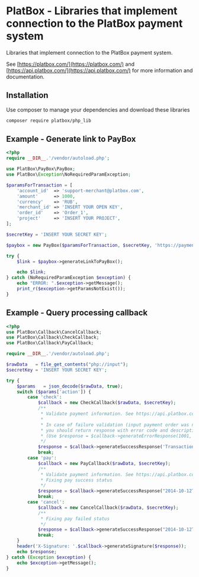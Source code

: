 PlatBox - Libraries that implement connection to the PlatBox payment system
========================================

Libraries that implement connection to the PlatBox payment system.

See [https://platbox.com/](https://platbox.com/) and [https://api.platbox.com/](https://api.platbox.com/) for more information and documentation.


Installation
--------------------
Use composer to manage your dependencies and download these libraries

```bash
composer require platbox/php_lib
```


Example - Generate link to PayBox
--------------------

```php
<?php
require __DIR__.'/vendor/autoload.php';

use PlatBox\PayBox\PayBox;
use PlatBox\Exception\NoRequiredParamException;

$paramsForTransaction = [
    'account_id'  => 'support-merchant@platbox.com',
    'amount'      => 1000,
    'currency'    => 'RUB',
    'merchant_id' => 'INSERT YOUR OPEN KEY',
    'order_id'    => 'Order_1',
    'project'     => 'INSERT YOUR PROJECT',
];

$secretKey = 'INSERT YOUR SECRET KEY';

$paybox = new PayBox($paramsForTransaction, $secretKey, 'https://payment-playground.platbox.com/pay');

try {
    $link = $paybox->generateLinkToPayBox();

    echo $link;
} catch (NoRequiredParamException $exception) {
    echo "ERROR: ".$exception->getMessage();
    print_r($exception->getParamsNotExist());
}
```

Example - Query processing callback
--------------------
```php
<?php
use PlatBox\Callback\CancelCallback;
use PlatBox\Callback\CheckCallback;
use PlatBox\Callback\PayCallback;

require __DIR__.'/vendor/autoload.php';

$rawData   = file_get_contents("php://input");
$secretKey = 'INSERT YOUR SECRET KEY';

try {
    $params   = json_decode($rawData, true);
    switch ($params['action']) {
        case 'check':
            $callback = new CheckCallback($rawData, $secretKey);
            /**
             * Validate payment information. See https://api.platbox.com/
             * 
             * In case of failure validation (input payment order was not found or user account not valid)
             * you should return response with error code and description. 
             * (Use $response = $callback->generateErrorResponse(1001, 'Account is not found');
             */
            $response = $callback->generateSuccessResponse('TransactionID1');
            break;
        case 'pay':
            $callback = new PayCallback($rawData, $secretKey);
            /**
             * Validate payment information. See https://api.platbox.com/
             * Fixing pay success status
             */
            $response = $callback->generateSuccessResponse("2014-10-12T04:13:45+04:00");
            break;
        case 'cancel':
            $callback = new CancelCallback($rawData, $secretKey);
            /**
             * Fixing pay failed status
             */
            $response = $callback->generateSuccessResponse("2014-10-12T04:13:45+04:00");
            break;
    }
    header('X-Signature: '.$callback->generateSignature($response));
    echo $response;
} catch (Exception $exception) {
    echo $exception->getMessage();
}
```